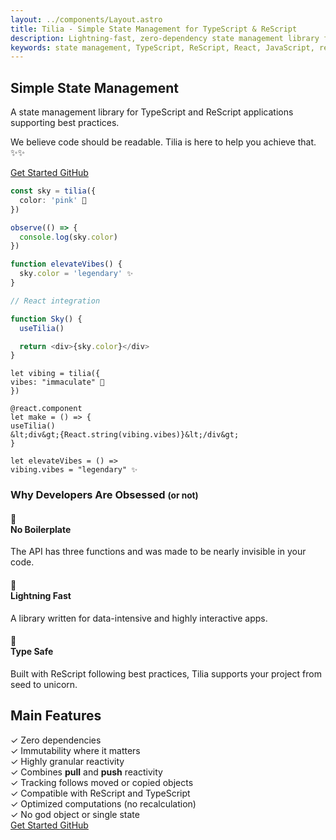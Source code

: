 ```yaml
---
layout: ../components/Layout.astro
title: Tilia - Simple State Management for TypeScript & ReScript
description: Lightning-fast, zero-dependency state management library for TypeScript and ReScript. Minimalist API with type safety and FRP helpers for modern web applications.
keywords: state management, TypeScript, ReScript, React, JavaScript, reactive programming, FRP, proxy tracking, zero dependencies, performance, pull reactivity, push reactivity
---
```


<section class="intro wide-comment">
  <div class="space-y-6">
    <h1
      class="text-4xl xl:text-4xl font-black text-transparent bg-clip-text bg-gradient-to-r from-yellow-200 to-cyan-100 h-20">
      Simple State Management
    </h1>
    <p class="text-xl font-medium text-white/80">
      A state management library for TypeScript and ReScript applications supporting best practices.
    </p>
    <p class="rainbow">We believe code should be readable. Tilia is here to help you achieve that. ✨✨</p>
    <div class="flex flex-row space-x-4 justify-center gap-4 mt-16">
      <a href="/docs"
        class="bg-gradient-to-r from-green-400 to-blue-500 px-6 py-3 rounded-full font-bold hover:scale-105 transform transition">
        Get Started
      </a>
      <a href="https://github.com/tiliajs/tilia"
        class="border-2 border-white/50 px-6 py-3 rounded-full font-bold hover:bg-white/20 transition">
        GitHub
      </a>
    </div>
  </div>
  <div>

```typescript
const sky = tilia({
  color: 'pink' 🌈
})

observe(() => {
  console.log(sky.color)
})

function elevateVibes() {
  sky.color = 'legendary' ✨
}

// React integration

function Sky() {
  useTilia()

  return <div>{sky.color}</div>
}
```

```rescript
let vibing = tilia({
vibes: "immaculate" 🌈
})

@react.component
let make = () => {
useTilia()
&lt;div&gt;{React.string(vibing.vibes)}&lt;/div&gt;
}

let elevateVibes = () =>
vibing.vibes = "legendary" ✨

```

  </div>
</section>

<section class="bg-black/10 py-16">
  <div class="container mx-auto px-6 text-center text-sm">
    <h3 class="text-3xl font-bold mb-8 text-transparent bg-clip-text bg-gradient-to-r from-blue-300 to-amber-200">
      Why Developers Are Obsessed <small class="text-cyan-500/70">(or not)</small>
    </h3>
    <div class="grid md:grid-cols-3 gap-8">
      <div class="bg-black/20 p-6 rounded-xl hover:scale-105 transition transform">
        <h4 class="text-xl font-bold mb-4">🌱<br/>No Boilerplate</h4>
        <p>The API has three functions and was made to be nearly invisible in your code.</p>
      </div>
      <div class="bg-black/20 p-6 rounded-xl hover:scale-105 transition transform">
        <h4 class="text-xl font-bold mb-4">🚀<br/> Lightning Fast</h4>
        <p>A library written for data-intensive and highly interactive apps.</p>
      </div>
      <div class="bg-black/20 p-6 rounded-xl hover:scale-105 transition transform">
        <h4 class="text-xl font-bold mb-4">🌈<br/> Type Safe</h4>
        <p>Built with ReScript following best practices, Tilia supports your project from seed to unicorn.</p>
      </div>
      <div class="bg-black/20 backdrop-blur-lg rounded-xl md:p-8 p-4 border border-white/20 col-span-3">
        <h2 class="text-3xl font-bold mb-6 text-transparent bg-clip-text bg-gradient-to-r from-green-400 to-blue-500">
          Main Features
        </h2>
        <div class="grid lg:grid-cols-2 lg:gap-6 gap-3">
          <div class="space-y-3">
            <div class="flex items-center space-x-2">
              <span class="text-green-400">✓</span>
              <span class="font-bold text-green-300">Zero dependencies</span>
            </div>
            <div class="flex items-center space-x-2">
              <span class="text-green-400">✓</span>
              <span>Immutability where it matters</span>
            </div>
            <div class="flex items-center space-x-2">
              <span class="text-green-400">✓</span>
              <span>Highly granular reactivity</span>
            </div>
            <div class="flex items-center space-x-2">
              <span class="text-green-400">✓</span>
              <span>Combines <strong>pull</strong> and <strong>push</strong> reactivity</span>
            </div>
          </div>
          <div class="space-y-3">
            <div class="flex items-center space-x-2">
              <span class="text-green-400">✓</span>
              <span>Tracking follows moved or copied objects</span>
            </div>
            <div class="flex items-center space-x-2">
              <span class="text-green-400">✓</span>
              <span>Compatible with ReScript and TypeScript</span>
            </div>
            <div class="flex items-center space-x-2">
              <span class="text-green-400">✓</span>
              <span>Optimized computations (no recalculation)</span>
            </div>
            <div class="flex items-center space-x-2">
              <span class="text-green-400">✓</span>
              <span>No god object or single state</span>
            </div>
          </div>
        </div>
      </div>
    </div>
    <div class="md:hidden flex justify-center items-center w-full">
      <div class="flex flex-row gap-4 w-full m-8 max-w-96 justify-evenly">
        <a href="/docs"
          class="bg-gradient-to-r from-green-400 to-blue-500 px-6 py-3 rounded-full font-bold hover:scale-105 transform transition">
          Get Started
        </a>
        <a href="https://github.com/tiliajs/tilia"
          class="border-2 border-white/50 px-6 py-3 rounded-full font-bold hover:bg-white/20 transition">
          GitHub
        </a>
      </div>
    </div>

  </div>

</section>
